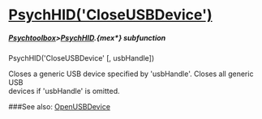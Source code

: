 # [PsychHID('CloseUSBDevice')](PsychHID-CloseUSBDevice) 
##### [Psychtoolbox](Psychtoolbox)>[PsychHID](PsychHID).{mex*} subfunction

PsychHID('CloseUSBDevice' [, usbHandle])

Closes a generic USB device specified by 'usbHandle'. Closes all generic USB  
devices if 'usbHandle' is omitted.   


###See also:
[OpenUSBDevice](PsychHID-OpenUSBDevice)
